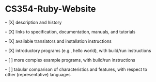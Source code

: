 # CS354-Ruby-Website

– [X] description and history

– [X] links to specification, documentation, manuals, and tutorials

– [X] available translators and installation instructions

– [X] introductory programs (e.g., hello world), with build/run instructions

– [ ] more complex example programs, with build/run instructions

– [ ] tabular comparison of characteristics and features, with respect to other (representative) languages
